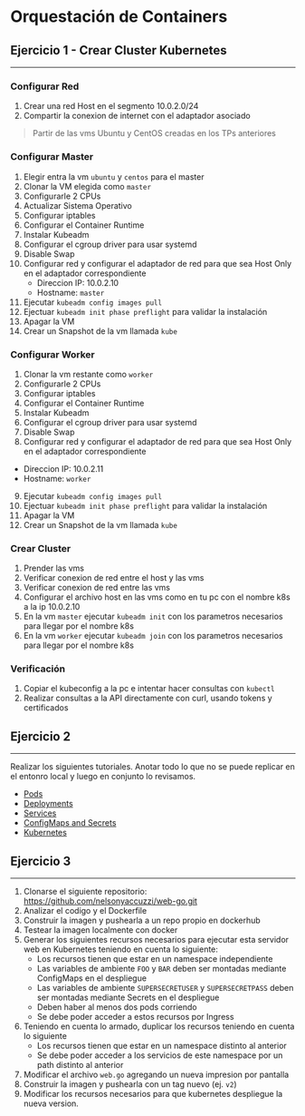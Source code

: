 # Orquestación de Containers

## **Ejercicio 1 - Crear Cluster Kubernetes** 
---

### Configurar Red

1. Crear una red Host en el segmento 10.0.2.0/24
2. Compartir la conexion de internet con el adaptador asociado

> Partir de las vms Ubuntu y CentOS creadas en los TPs anteriores

### Configurar Master

1. Elegir entra la vm `ubuntu` y `centos` para el master
2. Clonar la VM elegida como `master`
3. Configurarle 2 CPUs
4. Actualizar Sistema Operativo
5. Configurar iptables
6. Configurar el Container Runtime
7. Instalar Kubeadm
8. Configurar el cgroup driver para usar systemd
9. Disable Swap
10. Configurar red y configurar el adaptador de red para que sea Host Only en el adaptador correspondiente
    -   Direccion IP: 10.0.2.10
    -   Hostname: `master`
11. Ejecutar `kubeadm config images pull`
12. Ejectuar `kubeadm init phase preflight` para validar la instalación
13. Apagar la VM
14. Crear un Snapshot de la vm llamada `kube`

### Configurar Worker

1. Clonar la vm restante como `worker`
2. Configurarle 2 CPUs
3. Configurar iptables
4. Configurar el Container Runtime
5. Instalar Kubeadm
6. Configurar el cgroup driver para usar systemd
7. Disable Swap
8. Configurar red y configurar el adaptador de red para que sea Host Only en el adaptador correspondiente
  -   Direccion IP: 10.0.2.11
  -   Hostname: `worker`
9. Ejecutar `kubeadm config images pull`
10. Ejectuar `kubeadm init phase preflight` para validar la instalación
11. Apagar la VM
12. Crear un Snapshot de la vm llamada `kube`

### Crear Cluster

1. Prender las vms
2. Verificar conexion de red entre el host y las vms
3. Verificar conexion de red entre las vms
4. Configurar el archivo host en las vms como en tu pc con el nombre k8s a la ip 10.0.2.10
5. En la vm `master` ejecutar `kubeadm init` con los parametros necesarios para llegar por el nombre k8s
6. En la vm `worker` ejecutar `kubeadm join` con los parametros necesarios para llegar por el nombre k8s

### Verificación

1. Copiar el kubeconfig a la pc e intentar hacer consultas con `kubectl`
2. Realizar consultas a la API directamente con curl, usando tokens y certificados

## **Ejercicio 2**
---

Realizar los siguientes tutoriales. Anotar todo lo que no se puede replicar en el entonro local y luego en conjunto lo revisamos.

- [Pods](https://www.katacoda.com/contino/courses/kubernetes/pods)
- [Deployments](https://www.katacoda.com/contino/courses/kubernetes/basic-deployments)
- [Services](https://www.katacoda.com/contino/courses/kubernetes/services)
- [ConfigMaps and Secrets](https://www.katacoda.com/javajon/courses/kubernetes-fundamentals/configmap-secret)
- [Kubernetes](https://www.katacoda.com/lizrice/scenarios/kubernetes)

## Ejercicio 3
---

1. Clonarse el siguiente repositorio: https://github.com/nelsonyaccuzzi/web-go.git
2. Analizar el codigo y el Dockerfile
3. Construir la imagen y pushearla a un repo propio en dockerhub
4. Testear la imagen localmente con docker
5. Generar los siguientes recursos necesarios para ejecutar esta servidor web en Kubernetes teniendo en cuenta lo siguiente:
	- Los recursos tienen que estar en un namespace independiente
	- Las variables de ambiente `FOO` y `BAR` deben ser montadas mediante ConfigMaps en el despliegue
	- Las variables de ambiente `SUPERSECRETUSER` y `SUPERSECRETPASS` deben ser montadas mediante Secrets en el despliegue
	- Deben haber al menos dos pods corriendo
	- Se debe poder acceder a estos recursos por Ingress
6. Teniendo en cuenta lo armado, duplicar los recursos teniendo en cuenta lo siguiente
	- Los recursos tienen que estar en un namespace distinto al anterior
	- Se debe poder acceder a los servicios de este namespace por un path distinto al anterior
7. Modificar el archivo `web.go` agregando un nueva impresion por pantalla
8. Construir la imagen y pushearla con un tag nuevo (ej. `v2`)
9. Modificar los recursos necesarios para que kubernetes despliegue la nueva version.

